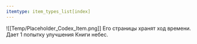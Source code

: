 ```yaml
---
itemtype: item_types_list[index]
---
```

![[Temp/Placeholder_Codex_Item.png]]
Его страницы хранят ход времени. Дает 1 попытку улучшения Книги небес.
